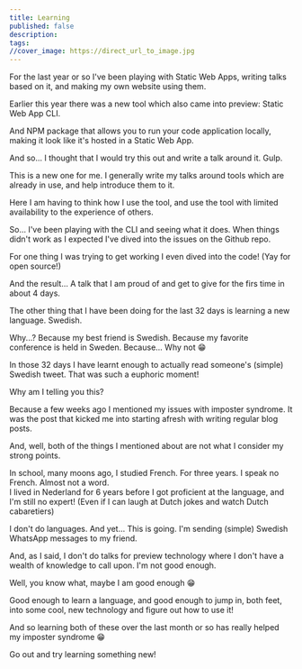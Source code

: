 ```yaml
---
title: Learning
published: false
description: 
tags: 
//cover_image: https://direct_url_to_image.jpg
---
```


For the last year or so I've been playing with Static Web Apps, writing talks based on it, and making my own website using them.

Earlier this year there was a new tool which also came into preview: Static Web App CLI.

And NPM package that allows you to run your code application locally, making it look like it's hosted in a Static Web App.

And so... I thought that I would try this out and write a talk around it. Gulp.

This is a new one for me. I generally write my talks around tools which are already in use, and help introduce them to it.

Here I am having to think how I use the tool, and use the tool with limited availability to the experience of others.

So... I've been playing with the CLI and seeing what it does. When things didn't work as I expected I've dived into the issues on the Github repo.

For one thing I was trying to get working I even dived into the code! (Yay for open source!)

And the result... A talk that I am proud of and get to give for the firs time in about 4 days.

The other thing that I have been doing for the last 32 days is learning a new language. Swedish.

Why...? Because my best friend is Swedish. Because my favorite conference is held in Sweden. Because... Why not 😁

In those 32 days I have learnt enough to actually read someone's (simple) Swedish tweet. That was such a euphoric moment!

Why am I telling you this?

Because a few weeks ago I mentioned my issues with imposter syndrome. It was the post that kicked me into starting afresh with writing regular blog posts.

And, well, both of the things I mentioned about are not what I consider my strong points.

In school, many moons ago, I studied French. For three years. I speak no French. Almost not a word.<br />
I lived in Nederland for 6 years before I got proficient at the language, and I'm still no expert! (Even if I can laugh at Dutch jokes and watch Dutch cabaretiers)

I don't do languages. And yet... This is going. I'm sending (simple) Swedish WhatsApp messages to my friend.

And, as I said, I don't do talks for preview technology where I don't have a wealth of knowledge to call upon. I'm not good enough.

Well, you know what, maybe I am good enough 😁

Good enough to learn a language, and good enough to jump in, both feet, into some cool, new technology and figure out how to use it!

And so learning both of these over the last month or so has really helped my imposter syndrome 😁

Go out and try learning something new!
